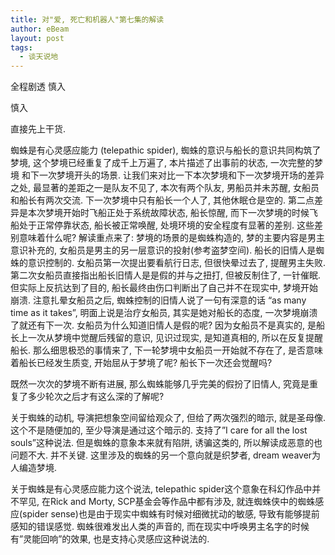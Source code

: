 ```yaml
---
title: 对"爱, 死亡和机器人"第七集的解读
author: eBeam
layout: post
tags:
  - 谈天说地
---
```



全程剧透 慎入

慎入

直接先上干货.

蜘蛛是有心灵感应能力 (telepathic spider), 蜘蛛的意识与船长的意识共同构筑了梦境, 这个梦境已经重复了成千上万遍了, 本片描述了出事前的状态, 一次完整的梦境 和下一次梦境开头的场景.
让我们来对比一下本次梦境和下一次梦境开场的差异之处, 最显著的差距之一是队友不见了, 本次有两个队友, 男船员并未苏醒, 女船员和船长有两次交流.
下一次梦境中只有船长一个人了, 其他休眠仓是空的. 
第二点差异是本次梦境开始时飞船正处于系统故障状态, 船长惊醒, 而下一次梦境的时候飞船处于正常停靠状态, 船长被正常唤醒, 处境环境的安全程度有显著的差别.
这些差别意味着什么呢? 解读重点来了: 梦境的场景的是蜘蛛构造的, 梦的主要内容是男主意识补充的, 女船员是男主的另一层意识的投射(参考盗梦空间). 
船长的旧情人是蜘蛛的意识控制的. 女船员第一次提出要看航行日志, 但很快晕过去了, 提醒男主失败. 第二次女船员直接指出船长旧情人是是假的并与之扭打, 但被反制住了, 一针催眠. 但实际上反抗达到了目的, 船长最终由伤口判断出了自己并不在现实中, 梦境开始崩溃. 注意扎晕女船员之后, 蜘蛛控制的旧情人说了一句有深意的话 “as many time as it takes”, 明面上说是治疗女船员, 其实是她对船长的态度, 一次梦境崩溃了就还有下一次. 
女船员为什么知道旧情人是假的呢? 因为女船员不是真实的, 是船长上一次从梦境中觉醒后残留的意识, 见识过现实, 是知道真相的, 所以在反复提醒船长.
那么细思极恐的事情来了, 下一轮梦境中女船员一开始就不存在了, 是否意味着船长已经发生质变, 开始屈从于梦境了呢? 船长下一次还会觉醒吗?

既然一次次的梦境不断有进展, 那么蜘蛛能够几乎完美的假扮了旧情人, 究竟是重复了多少轮次之后才有这么深的了解呢?

关于蜘蛛的动机, 导演把想象空间留给观众了, 但给了两次强烈的暗示, 就是圣母像. 这个不是随便加的, 至少导演是通过这个暗示的.
支持了”I care for all the lost souls”这种说法.
但是蜘蛛的意象本来就有陷阱, 诱骗这类的, 所以解读成恶意的也问题不大. 并不关键. 这里涉及的蜘蛛的另一个意向就是织梦者, dream weaver为人编造梦境.

关于蜘蛛是有心灵感应能力这个说法, telepathic spider这个意象在科幻作品中并不罕见, 在Rick and Morty, SCP基金会等作品中都有涉及, 就连蜘蛛侠中的蜘蛛感应(spider sense)也是由于现实中蜘蛛有时候对细微扰动的敏感, 导致有能够提前感知的错误感觉. 蜘蛛很难发出人类的声音的, 而在现实中呼唤男主名字的时候有”灵能回响”的效果, 也是支持心灵感应这种说法的.